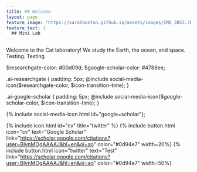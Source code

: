 ```yaml
---
title: ## Welcome
layout: page
feature_image: "https://sarahboston.github.io/assets/images/IMG_3853.JPG"
feature_text: |
  ## Mini Lab
---
```


Welcome to the Cat laboratory! We study the Earth, the ocean, and space. Testing. Testing

$researchgate-color: #00d09d;
$google-scholar-color: #4788ee;

.ai-researchgate {
  padding: 5px;
  @include social-media-icon($researchgate-color, $icon-transition-time);
}

.ai-google-scholar {
  padding: 5px;
  @include social-media-icon($google-scholar-color, $icon-transition-time);
}


{% include social-media-icon.html id="google=scholar"};


{% include icon.html id="cv" title="twitter" %}
{% include button.html icon="cv" text="Google Scholar" link="https://scholar.google.com/citations?user=BlvnMOgAAAAJ&hl=en&oi=ao" color="#0d94e7" width=20%}
{% include button.html icon="twitter" text="Test" link="https://scholar.google.com/citations?user=BlvnMOgAAAAJ&hl=en&oi=ao" color="#0d94e7" width=50%}